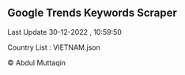 

## Google Trends Keywords Scraper 
 
Last Update 30-12-2022 , 10:59:50

Country List :
VIETNAM.json



© Abdul Muttaqin 
